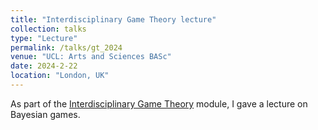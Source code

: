 ```yaml
---
title: "Interdisciplinary Game Theory lecture"
collection: talks
type: "Lecture"
permalink: /talks/gt_2024
venue: "UCL: Arts and Sciences BASc"
date: 2024-2-22
location: "London, UK"
---
```


As part of the [Interdisciplinary Game Theory](https://www.ucl.ac.uk/module-catalogue/modules/approaches-to-knowledge-introduction-to-interdisciplinarity-BASC0001) module, I gave a lecture on Bayesian games.
